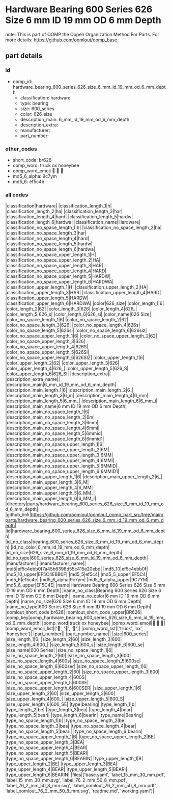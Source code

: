 # Hardware Bearing 600 Series 626 Size 6 mm ID 19 mm OD 6 mm Depth  

note: This is part of OOMP the Oopen Organization Method For Parts. For more details: https://github.com/oomlout/oomp_base

##  part details





### id
* oomp_id: hardware_bearing_600_series_626_size_6_mm_id_19_mm_od_6_mm_depth
  * classification: hardware
  * type: bearing
  * size: 600_series
  * color: 626_size
  * description_main: 6_mm_id_19_mm_od_6_mm_depth
  * description_extra: 
  * manufacturer: 
  * part_number: 

### other_codes
* short_code: br626
* oomp_word: truck ox honeybee
* oomp_word_emoji :truck: :ox: :honeybee:
* md5_6_alpha: 9c7ym
* md5_6: ef5c4e

### all codes 
|classification|hardware|
|classification_length_1|h|
|classification_length_2|ha|
|classification_length_3|har|
|classification_length_4|hard|
|classification_length_5|hardw|
|classification_length_6|hardwa|
|classification_name|Hardware|
|classification_no_space_length_1|h|
|classification_no_space_length_2|ha|
|classification_no_space_length_3|har|
|classification_no_space_length_4|hard|
|classification_no_space_length_5|hardw|
|classification_no_space_length_6|hardwa|
|classification_no_space_upper_length_1|H|
|classification_no_space_upper_length_2|HA|
|classification_no_space_upper_length_3|HAR|
|classification_no_space_upper_length_4|HARD|
|classification_no_space_upper_length_5|HARDW|
|classification_no_space_upper_length_6|HARDWA|
|classification_upper_length_1|H|
|classification_upper_length_2|HA|
|classification_upper_length_3|HAR|
|classification_upper_length_4|HARD|
|classification_upper_length_5|HARDW|
|classification_upper_length_6|HARDWA|
|color|626_size|
|color_length_1|6|
|color_length_2|62|
|color_length_3|626|
|color_length_4|626_|
|color_length_5|626_s|
|color_length_6|626_si|
|color_name|626 Size|
|color_no_space_length_1|6|
|color_no_space_length_2|62|
|color_no_space_length_3|626|
|color_no_space_length_4|626s|
|color_no_space_length_5|626si|
|color_no_space_length_6|626siz|
|color_no_space_upper_length_1|6|
|color_no_space_upper_length_2|62|
|color_no_space_upper_length_3|626|
|color_no_space_upper_length_4|626S|
|color_no_space_upper_length_5|626SI|
|color_no_space_upper_length_6|626SIZ|
|color_upper_length_1|6|
|color_upper_length_2|62|
|color_upper_length_3|626|
|color_upper_length_4|626_|
|color_upper_length_5|626_S|
|color_upper_length_6|626_SI|
|description_extra||
|description_extra_name||
|description_main|6_mm_id_19_mm_od_6_mm_depth|
|description_main_length_1|6|
|description_main_length_2|6_|
|description_main_length_3|6_m|
|description_main_length_4|6_mm|
|description_main_length_5|6_mm_|
|description_main_length_6|6_mm_i|
|description_main_name|6 mm ID 19 mm OD 6 mm Depth|
|description_main_no_space_length_1|6|
|description_main_no_space_length_2|6m|
|description_main_no_space_length_3|6mm|
|description_main_no_space_length_4|6mmi|
|description_main_no_space_length_5|6mmid|
|description_main_no_space_length_6|6mmid1|
|description_main_no_space_upper_length_1|6|
|description_main_no_space_upper_length_2|6M|
|description_main_no_space_upper_length_3|6MM|
|description_main_no_space_upper_length_4|6MMI|
|description_main_no_space_upper_length_5|6MMID|
|description_main_no_space_upper_length_6|6MMID1|
|description_main_upper_length_1|6|
|description_main_upper_length_2|6_|
|description_main_upper_length_3|6_M|
|description_main_upper_length_4|6_MM|
|description_main_upper_length_5|6_MM_|
|description_main_upper_length_6|6_MM_I|
|directory|parts/hardware_bearing_600_series_626_size_6_mm_id_19_mm_od_6_mm_depth|
|github_link|https://github.com/oomlout/oomlout_oomp_part_src/tree/main/parts/hardware_bearing_600_series_626_size_6_mm_id_19_mm_od_6_mm_depth|
|id|hardware_bearing_600_series_626_size_6_mm_id_19_mm_od_6_mm_depth|
|id_no_class|bearing_600_series_626_size_6_mm_id_19_mm_od_6_mm_depth|
|id_no_color|6_mm_id_19_mm_od_6_mm_depth|
|id_no_size|626_size_6_mm_id_19_mm_od_6_mm_depth|
|id_no_type|600_series_626_size_6_mm_id_19_mm_od_6_mm_depth|
|manufacturer||
|manufacturer_name||
|md5|ef5c4ebb0f7a45b6398d55c415e20ebd|
|md5_10|ef5c4ebb0f|
|md5_10_upper|EF5C4EBB0F|
|md5_5|ef5c4|
|md5_5_upper|EF5C4|
|md5_6|ef5c4e|
|md5_6_alpha|9c7ym|
|md5_6_alpha_upper|9C7YM|
|md5_6_upper|EF5C4E|
|name|Hardware Bearing 600 Series 626 Size 6 mm ID 19 mm OD 6 mm Depth|
|name_no_class|Bearing 600 Series 626 Size 6 mm ID 19 mm OD 6 mm Depth|
|name_no_color|6 mm ID 19 mm OD 6 mm Depth|
|name_no_size|626 Size 6 mm ID 19 mm OD 6 mm Depth|
|name_no_type|600 Series 626 Size 6 mm ID 19 mm OD 6 mm Depth|
|oomlout_short_code|br626|
|oomlout_short_code_upper|BR626|
|oomp_key|oomp_hardware_bearing_600_series_626_size_6_mm_id_19_mm_od_6_mm_depth|
|oomp_word|truck ox honeybee|
|oomp_word_emoji|:truck: :ox: :honeybee:|
|oomp_word_emoji_list|[':truck:', ':ox:', ':honeybee:']|
|oomp_word_list|['truck', 'ox', 'honeybee']|
|part_number||
|part_number_name||
|size|600_series|
|size_length_1|6|
|size_length_2|60|
|size_length_3|600|
|size_length_4|600_|
|size_length_5|600_s|
|size_length_6|600_se|
|size_name|600 Series|
|size_no_space_length_1|6|
|size_no_space_length_2|60|
|size_no_space_length_3|600|
|size_no_space_length_4|600s|
|size_no_space_length_5|600se|
|size_no_space_length_6|600ser|
|size_no_space_upper_length_1|6|
|size_no_space_upper_length_2|60|
|size_no_space_upper_length_3|600|
|size_no_space_upper_length_4|600S|
|size_no_space_upper_length_5|600SE|
|size_no_space_upper_length_6|600SER|
|size_upper_length_1|6|
|size_upper_length_2|60|
|size_upper_length_3|600|
|size_upper_length_4|600_|
|size_upper_length_5|600_S|
|size_upper_length_6|600_SE|
|type|bearing|
|type_length_1|b|
|type_length_2|be|
|type_length_3|bea|
|type_length_4|bear|
|type_length_5|beari|
|type_length_6|bearin|
|type_name|Bearing|
|type_no_space_length_1|b|
|type_no_space_length_2|be|
|type_no_space_length_3|bea|
|type_no_space_length_4|bear|
|type_no_space_length_5|beari|
|type_no_space_length_6|bearin|
|type_no_space_upper_length_1|B|
|type_no_space_upper_length_2|BE|
|type_no_space_upper_length_3|BEA|
|type_no_space_upper_length_4|BEAR|
|type_no_space_upper_length_5|BEARI|
|type_no_space_upper_length_6|BEARIN|
|type_upper_length_1|B|
|type_upper_length_2|BE|
|type_upper_length_3|BEA|
|type_upper_length_4|BEAR|
|type_upper_length_5|BEARI|
|type_upper_length_6|BEARIN|
|files|['base.yaml', 'label_15_mm_30_mm.pdf', 'label_15_mm_30_mm.svg', 'label_76_2_mm_50_8_mm.pdf', 'label_76_2_mm_50_8_mm.svg', 'label_oomlout_76_2_mm_50_8_mm.pdf', 'label_oomlout_76_2_mm_50_8_mm.svg', 'readme.md', 'working.yaml']|
